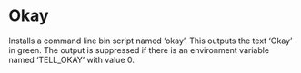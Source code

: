 # Okay

Installs a command line bin script named ‘okay’.
This outputs the text ‘Okay’ in green.
The output is suppressed if there is an environment variable named ‘TELL_OKAY’ with value 0.
